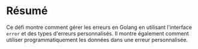 # Résumé

Ce défi montre comment gérer les erreurs en Golang en utilisant l'interface `error` et des types d'erreurs personnalisés. Il montre également comment utiliser programmatiquement les données dans une erreur personnalisée.
